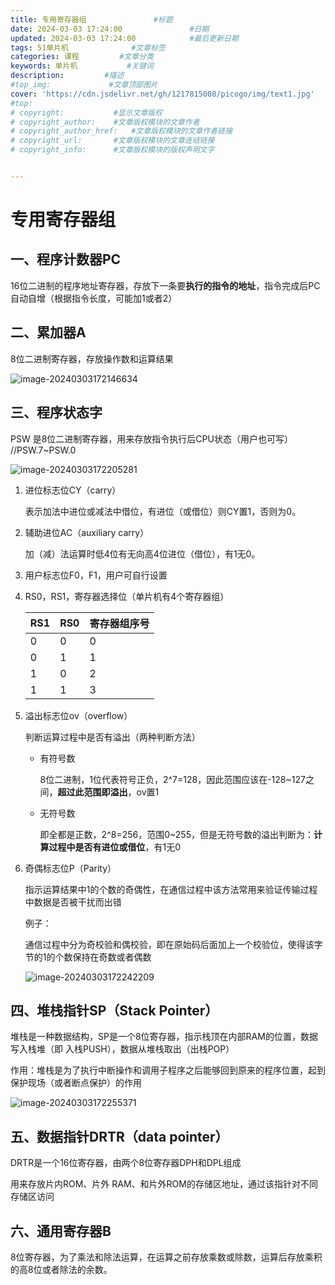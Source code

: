 ```yaml
---
title: 专用寄存器组               #标题
date: 2024-03-03 17:24:00               #日期
updated: 2024-03-03 17:24:00            #最后更新日期
tags: 51单片机              #文章标签
categories: 课程         #文章分类
keywords: 单片机           #关键词
description:         #描述
#top_img:             #文章顶部图片
cover: 'https://cdn.jsdelivr.net/gh/1217815008/picogo/img/text1.jpg'              #文章缩略图(如果没有设置top_img,文章页顶部将显示缩略图，可设为false/图片地址/留空)
#top: 
# copyright:           #显示文章版权
# copyright_author:    #文章版权模块的文章作者
# copyright_author_href:   #文章版权模块的文章作者链接
# copyright_url:       #文章版权模块的文章连结链接
# copyright_info:      #文章版权模块的版权声明文字


---
```


# 专用寄存器组

## 一、程序计数器PC

16位二进制的程序地址寄存器，存放下一条要**执行的指令的地址**，指令完成后PC自动自增（根据指令长度，可能加1或者2）

## 二、累加器A

8位二进制寄存器，存放操作数和运算结果

‍![image-20240303172146634](https://cdn.jsdelivr.net/gh/1217815008/picogo/img/image-20240303172146634.png)

## 三、程序状态字

PSW 是8位二进制寄存器，用来存放指令执行后CPU状态（用户也可写）     //PSW.7~PSW.0

![image-20240303172205281](https://cdn.jsdelivr.net/gh/1217815008/picogo/img/image-20240303172205281.png)

1. 进位标志位CY（carry）

    表示加法中进位或减法中借位，有进位（或借位）则CY置1，否则为0。
2. 辅助进位AC（auxiliary carry）

    加（减）法运算时低4位有无向高4位进位（借位），有1无0。
3. 用户标志位F0，F1，用户可自行设置
4. RS0，RS1，寄存器选择位（单片机有4个寄存器组）

    | RS1  | RS0  | 寄存器组序号 |
    | ---- | ---- | ------------ |
    | 0    | 0    | 0            |
    | 0    | 1    | 1            |
    | 1    | 0    | 2            |
    | 1    | 1    | 3            |

5. 溢出标志位ov（overflow）

    判断运算过程中是否有溢出（两种判断方法）

    * 有符号数

      8位二进制，1位代表符号正负，2^7=128，因此范围应该在-128~127之间，**超过此范围即溢出**，ov置1
    * 无符号数

      即全都是正数，2^8=256，范围0~255，但是无符号数的溢出判断为：**计算过程中是否有进位或借位**，有1无0

6. 奇偶标志位P（Parity）

    指示运算结果中1的个数的奇偶性，在通信过程中该方法常用来验证传输过程中数据是否被干扰而出错

    例子：

    通信过程中分为奇校验和偶校验，即在原始码后面加上一个校验位，使得该字节的1的个数保持在奇数或者偶数

    ![image-20240303172242209](https://cdn.jsdelivr.net/gh/1217815008/picogo/img/image-20240303172242209.png)

## 四、堆栈指针SP（Stack Pointer）

堆栈是一种数据结构，SP是一个8位寄存器，指示栈顶在内部RAM的位置，数据写入栈堆（即  入栈PUSH），数据从堆栈取出（出栈POP）

作用：堆栈是为了执行中断操作和调用子程序之后能够回到原来的程序位置，起到保护现场（或者断点保护）的作用

![image-20240303172255371](https://cdn.jsdelivr.net/gh/1217815008/picogo/img/image-20240303172255371.png)

## 五、数据指针DRTR（data pointer）

DRTR是一个16位寄存器，由两个8位寄存器DPH和DPL组成

用来存放片内ROM、片外 RAM、和片外ROM的存储区地址，通过该指针对不同存储区访问

## 六、通用寄存器B

8位寄存器，为了乘法和除法运算，在运算之前存放乘数或除数，运算后存放乘积的高8位或者除法的余数。

‍
